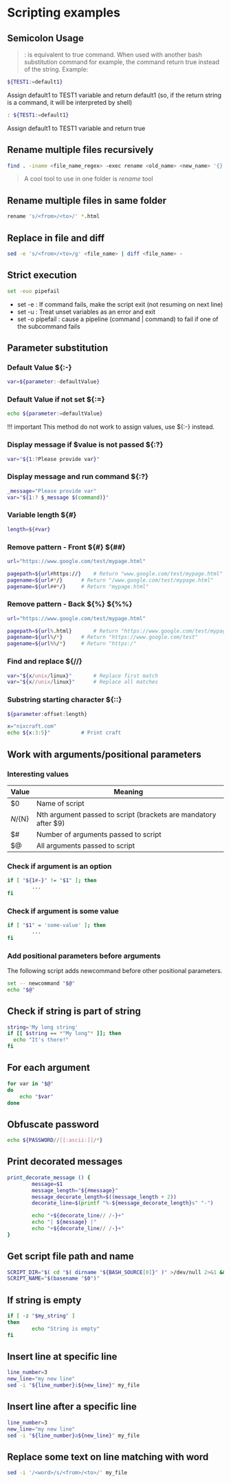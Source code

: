 # Scripting examples

## Semicolon Usage
> : is equivalent to true command. 
When used with another bash substitution command for example, the command return true instead of the string.
Example:
```bash
${TEST1:=default1}
```
Assign default1 to TEST1 variable and return default1 (so, if the return string is a command, it will be interpreted by shell)

```bash
: ${TEST1:=default1}
```
Assign default1 to TEST1 variable and return true 

## Rename multiple files recursively
```bash
find . -iname <file_name_regex> -exec rename <old_name> <new_name> '{}' \;
```
> A cool tool to use in one folder is *rename* tool

## Rename multiple files in same folder
```bash
rename 's/<from>/<to>/' *.html
```

## Replace in file and diff
```bash
sed -e 's/<from>/<to>/g' <file_name> | diff <file_name> -
```

## Strict execution
```bash
set -euo pipefail
```

* set -e : If command fails, make the script exit (not resuming on next line)
* set -u : Treat unset variables as an error and exit
* set -o pipefail : cause a pipeline (command | command) to fail if one of the subcommand fails

## Parameter substitution
### Default Value ${:-}
```bash
var=${parameter:-defaultValue}
```

### Default Value if not set ${:=}
```bash
echo ${parameter:=defaultValue}
```

!!! important
    This method do not work to assign values, use ${:-} instead.

### Display message if $value is not passed ${:?}
```bash
var="${1:?Please provide var}"
```

### Display message and run command ${:?}
```bash
_message="Please provide var"
var="${1:? $_message $(command)}"
```

### Variable length ${#}
```bash
length=${#var}
```

### Remove pattern - Front ${#} ${##}
```bash
url="https://www.google.com/test/mypage.html"

pagepath=${url#https://} 	# Return "www.google.com/test/mypage.html"
pagename=${url#*/}		# Return "/www.google.com/test/mypage.html"
pagename=${url##*/}		# Return "mypage.html"
```

### Remove pattern - Back ${%} ${%%}
```bash
url="https://www.google.com/test/mypage.html"

pagepath=${url%.html} 		# Return "https://www.google.com/test/mypage"
pagename=${url%/*}		# Return "https://www.google.com/test"
pagename=${url%%/*}		# Return "https:/"
```

### Find and replace ${//}
```bash
var="${x/unix/linux}"		# Replace first match
var="${x//unix/linux}" 		# Replace all matches
```

### Substring starting character ${::}
```bash
${parameter:offset:length}

x="nixcraft.com"
echo ${x:3:5}"			# Print craft
```

## Work with arguments/positional parameters

### Interesting values
Value | Meaning
--- | ---
$0 | Name of script
$N/${N} | Nth argument passed to script (brackets are mandatory after $9)
$# | Number of arguments passed to script
$@ | All arguments passed to script

### Check if argument is an option
```bash
if [ "${1#-}" != "$1" ]; then
        ...
fi
```

### Check if argument is some value
```bash
if [ "$1" = 'some-value' ]; then
        ...
fi
```

### Add positional parameters before arguments
The following script adds newcommand before other positional parameters.
```bash
set -- newcommand "$@"
echo "$@"
```

## Check if string is part of string
```bash
string='My long string'
if [[ $string == *"My long"* ]]; then
  echo "It's there!"
fi
```

## For each argument
```bash
for var in "$@"
do
    echo "$var"
done
```

## Obfuscate password
```bash
echo ${PASSWORD//[[:ascii:]]/*}
```

## Print decorated messages
```bash
print_decorate_message () {
        message=$1
        message_length="${#message}"
        message_decorate_length=$((message_length + 2))
        decorate_line=$(printf "%-${message_decorate_length}s" "-")

        echo "+${decorate_line// /-}+"
        echo "| ${message} |"
        echo "+${decorate_line// /-}+"
}
```

## Get script file path and name
```bash
SCRIPT_DIR="$( cd "$( dirname "${BASH_SOURCE[0]}" )" >/dev/null 2>&1 && pwd )"
SCRIPT_NAME="$(basename "$0")"
```

## If string is empty
```bash
if [ -z "$my_string" ]
then
        echo "String is empty"
fi
```

## Insert line at specific line
```bash
line_number=3
new_line="my new line"
sed -i "${line_number}i${new_line}" my_file
```

## Insert line after a specific line
```bash
line_number=3
new_line="my new line"
sed -i "${line_number}a${new_line}" my_file
```

## Replace some text on line matching with word
```bash
sed -i '/<word>/s/<from>/<to>/' my_file
```

